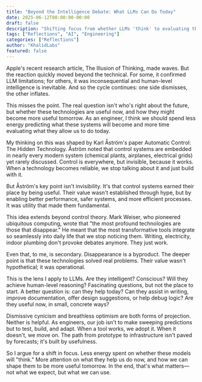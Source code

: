```yaml
---
title: "Beyond the Intelligence Debate: What LLMs Can Do Today"
date: 2025-06-12T00:00:00-00:00
draft: false
description: "Shifting focus from whether LLMs 'think' to evaluating their practical utility in engineering and daily work."
tags: ["Reflections", "AI", "Engineering"]
categories: ["Reflections"]
author: "KhalidLabs"
featured: false
---
```


Apple's recent research article, The Illusion of Thinking, made waves. But the reaction quickly moved beyond the technical. For some, it confirmed LLM limitations; for others, it was inconsequential and human-level intelligence is inevitable. And so the cycle continues: one side dismisses, the other inflates.

This misses the point. The real question isn't who's right about the future, but whether these technologies are useful now, and how they might become more useful tomorrow. As an engineer, I think we should spend less energy predicting what these systems will become and more time evaluating what they allow us to do today.

My thinking on this was shaped by Karl Åström's paper Automatic Control: The Hidden Technology. Åström noted that control systems are embedded in nearly every modern system (chemical plants, airplanes, electrical grids) yet rarely discussed. Control is everywhere, but invisible, because it works. When a technology becomes reliable, we stop talking about it and just build with it.

But Åström's key point isn't invisibility. It's that control systems earned their place by being useful. Their value wasn't established through hype, but by enabling better performance, safer systems, and more efficient processes. It was utility that made them fundamental.

This idea extends beyond control theory. Mark Weiser, who pioneered ubiquitous computing, wrote that "the most profound technologies are those that disappear." He meant that the most transformative tools integrate so seamlessly into daily life that we stop noticing them. Writing, electricity, indoor plumbing don't provoke debates anymore. They just work.

Even that, to me, is secondary. Disappearance is a byproduct. The deeper point is that these technologies solved real problems. Their value wasn't hypothetical; it was operational.

This is the lens I apply to LLMs. Are they intelligent? Conscious? Will they achieve human-level reasoning? Fascinating questions, but not the place to start. A better question is: can they help today? Can they assist in writing, improve documentation, offer design suggestions, or help debug logic? Are they useful now, in small, concrete ways?

Dismissive cynicism and breathless optimism are both forms of projection. Neither is helpful. As engineers, our job isn't to make sweeping predictions but to test, build, and adapt. When a tool works, we adopt it. When it doesn't, we move on. The path from prototype to infrastructure isn't paved by forecasts; it's built by usefulness.

So I argue for a shift in focus. Less energy spent on whether these models will "think." More attention on what they help us do now, and how we can shape them to be more useful tomorrow. In the end, that's what matters—not what we expect, but what we can use. 